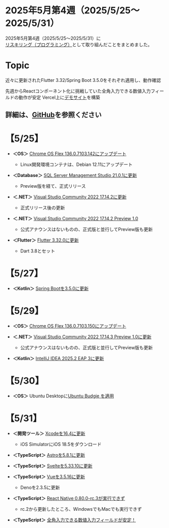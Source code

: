 # 2025年5月第4週（2025/5/25～2025/5/31）

2025年5月第4週（2025/5/25～2025/5/31）に[リスキリング（プログラミング）](https://tatsukiyoshi.github.io/)として取り組んだことをまとめました。

# Topic
近々に更新されたFlutter 3.32/Spring Boot 3.5.0をそれぞれ適用し、動作確認

先週からReactコンポーネント化に挑戦していた全角入力できる数値入力フィールドの動作が安定
Vercel上に[デモサイト](https://ya-full-width-input-field.vercel.app/)を構築

詳細は、[GitHub](https://tatsukiyoshi.github.io/)を参照ください
---
# 【5/25】
- **＜OS＞**  [Chrome OS Flex 136.0.7103.142にアップデート](https://chromereleases.googleblog.com/search/label/ChromeOS%20Flex)
  - Linux開発環境コンテナは、Debian 12.11にアップデート

- **＜Database＞** [SQL Server Management Studio 21.0.1に更新](https://learn.microsoft.com/ja-jp/sql/ssms/ssms-21/release-notes-21?view=sql-server-ver16)
  - Preview版を経て、正式リリース

- **＜.NET＞** [Visual Studio Community 2022 17.14.2に更新](https://learn.microsoft.com/en-us/visualstudio/releases/2022/release-notes)
  - 正式リリース後の更新

- **＜.NET＞** [Visual Studio Community 2022 17.14.2 Preview 1.0](https://learn.microsoft.com/en-us/visualstudio/releases/2022/release-notes-preview)
  - 公式アナウンスはないものの、正式版と並行してPreview版も更新

- **＜Flutter＞** [Flutter 3.32.0に更新](https://docs.flutter.dev/release/release-notes)
  - Dart 3.8とセット

# 【5/27】
- **＜Kotlin＞** [Spring Bootを3.5.0に更新](https://spring.io/projects/spring-boot)

# 【5/29】
- **＜OS＞**  [Chrome OS Flex 136.0.7103.150にアップデート](https://chromereleases.googleblog.com/search/label/ChromeOS%20Flex)

- **＜.NET＞** [Visual Studio Community 2022 17.14.3 Preview 1.0に更新](https://learn.microsoft.com/en-us/visualstudio/releases/2022/release-notes-preview)
  - 公式アナウンスはないものの、正式版と並行してPreview版も更新

- **＜Kotlin＞** [IntelliJ IDEA 2025.2 EAP 3に更新](https://www.jetbrains.com/ja-jp/idea/)

# 【5/30】
- **＜OS＞** Ubuntu Desktopに[Ubuntu Budgie を適用](https://buddiesofbudgie.org/)

# 【5/31】
- **＜開発ツール＞** [Xcodeを16.4に更新](https://developer.apple.com/jp/xcode/)
  - iOS SimulatorにiOS 18.5をダウンロード

- **＜TypeScript＞** [Astroを5.8.1に更新](https://astro.build/)

- **＜TypeScript＞** [Svelteを5.33.10に更新](https://svelte.dev/)

- **＜TypeScript＞** [Vueを3.5.16に更新](https://jp.vuejs.org/)
  - Denoを2.3.5に更新

- **＜TypeScript＞** [React Native 0.80.0-rc.3が実行できず](https://reactnative.dev/)
  - rc.2から更新したところ、WindowsでもMacでも実行できず

- **＜TypeScript＞** [全角入力できる数値入力フィールドが安定！](https://ya-full-width-input-field.vercel.app/)
